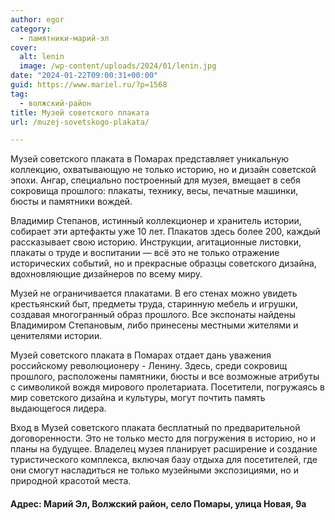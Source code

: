 ```yaml
---
author: egor
category:
  - памятники-марий-эл
cover:
  alt: lenin
  image: /wp-content/uploads/2024/01/lenin.jpg
date: "2024-01-22T09:00:31+00:00"
guid: https://www.mariel.ru/?p=1568
tag:
  - волжский-район
title: Музей советского плаката
url: /muzej-sovetskogo-plakata/

---
```

Музей советского плаката в Помарах представляет уникальную коллекцию, охватывающую не только историю, но и дизайн советской эпохи. Ангар, специально построенный для музея, вмещает в себя сокровища прошлого: плакаты, технику, весы, печатные машинки, бюсты и памятники вождей.

Владимир Степанов, истинный коллекционер и хранитель истории, собирает эти артефакты уже 10 лет. Плакатов здесь более 200, каждый рассказывает свою историю. Инструкции, агитационные листовки, плакаты о труде и воспитании — всё это не только отражение исторических событий, но и прекрасные образцы советского дизайна, вдохновляющие дизайнеров по всему миру.

Музей не ограничивается плакатами. В его стенах можно увидеть крестьянский быт, предметы труда, старинную мебель и игрушки, создавая многогранный образ прошлого. Все экспонаты найдены Владимиром Степановым, либо принесены местными жителями и ценителями истории.

Музей советского плаката в Помарах отдает дань уважения  российскому революционеру \- Ленину. Здесь, среди сокровищ прошлого, расположены памятники, бюсты и все возможные атрибуты с символикой вождя мирового пролетариата. Посетители, погружаясь в мир советского дизайна и культуры, могут почтить память выдающегося лидера.

Вход в Музей советского плаката бесплатный по предварительной договоренности. Это не только место для погружения в историю, но и планы на будущее. Владелец музея планирует расширение и создание туристического комплекса, включая базу отдыха для посетителей, где они смогут насладиться не только музейными экспозициями, но и природной красотой места.

#### Адрес: Марий Эл, Волжский район, село Помары, улица Новая, 9а​
